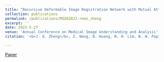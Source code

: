 ```yaml
---
title: "Recursive Deformable Image Registration Network with Mutual Attention"
collection: publications
permalink: /publications/MIUA2022-rman_zheng
excerpt: ''
date: 2022-5-27
venue: 'Annual Conference on Medical Image Understanding and Analysis'
citation: '<b>J. Q. Zheng</b>, Z. Wang, B. Huang, N. H. Lim, B. W. Papiez, "Recursive Deformable Image Registration Network with Mutual Attention", in <i>Annual Conference on Medical Image Understanding and Analysis</i>, 2022.'

---
```


[Paper](https://link.springer.com/chapter/10.1007/978-3-031-12053-4_6)
<!-- paperurl: '' 
-->

